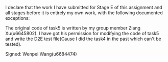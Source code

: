 I declare that the work I have submitted for Stage E of this assignment and all stages before it is entirely my own work, with the
following documented exceptions:

The original code of task5 is written by my group member Ziang Xu(u6645802).
I have got his permission for modifying the code of task5 and write the D2E test file(Cause I did the task4 in the past which can't be tested).

Signed: Wenpei Wang(u6684474)
